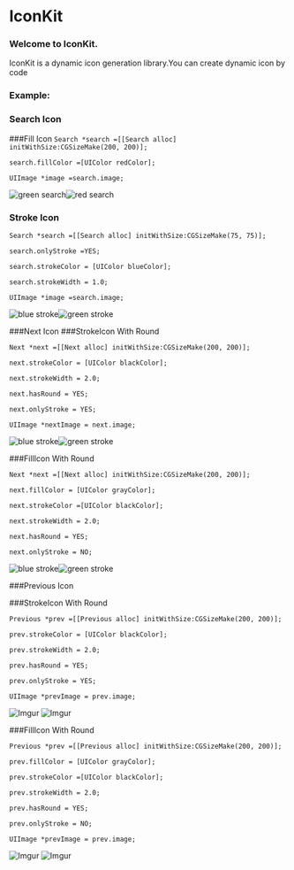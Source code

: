 # IconKit

### Welcome to IconKit.
IconKit is a dynamic icon generation library.You can create dynamic icon by code

### Example:

### Search Icon
###Fill Icon
`Search *search =[[Search alloc] initWithSize:CGSizeMake(200, 200)];`

`search.fillColor =[UIColor redColor];`

`UIImage *image =search.image;`

![green search](https://dl.dropboxusercontent.com/s/zicoo3gkl7nbhed/green_search.png)![red search]( https://dl.dropboxusercontent.com/s/84p24cplkcjek1f/search.png)

### Stroke Icon
 `Search *search =[[Search alloc] initWithSize:CGSizeMake(75, 75)];`
 
 `search.onlyStroke =YES;`
 
 `search.strokeColor = [UIColor blueColor];`
 
 `search.strokeWidth = 1.0;`
 
 `UIImage *image =search.image;`
 
 ![blue stroke](https://dl.dropboxusercontent.com/s/51h2y4zxucctxty/blue_stoke.png)![green stroke]( https://dl.dropboxusercontent.com/s/1gjvr68720ghzr5/green_stoke.png)
 
###Next Icon 
###StrokeIcon With Round

 `Next *next =[[Next alloc] initWithSize:CGSizeMake(200, 200)];`
 
 `next.strokeColor = [UIColor blackColor];`
 
 `next.strokeWidth = 2.0;`
 
 `next.hasRound = YES;`   
 
 `next.onlyStroke = YES;`
 
 `UIImage *nextImage = next.image;`
 
 ![blue stroke](https://dl.dropboxusercontent.com/s/854vehix8mvm4xb/next_black_Stroke.png)![green stroke]( https://dl.dropboxusercontent.com/s/vmwvq3hzl0ojtpv/Next_blue_stroke.png)
 
 
###FillIcon With Round

 `Next *next =[[Next alloc] initWithSize:CGSizeMake(200, 200)];`
 
 `next.fillColor = [UIColor grayColor];`
 
 `next.strokeColor =[UIColor blackColor];`
 
 `next.strokeWidth = 2.0;`
 
 `next.hasRound = YES;`
 
 `next.onlyStroke = NO;`
 
 ![blue stroke](https://dl.dropboxusercontent.com/s/pp1ypwh27nu98yn/next_fill_Black.png)![green stroke]( https://dl.dropboxusercontent.com/s/0niw3w81n2antaa/next_fill_gb.png)
 
###Previous Icon 

###StrokeIcon With Round

 `Previous *prev =[[Previous alloc] initWithSize:CGSizeMake(200, 200)];`
 
 `prev.strokeColor = [UIColor blackColor];`
 
 `prev.strokeWidth = 2.0;`
 
 `prev.hasRound = YES;`   
 
 `prev.onlyStroke = YES;`
 
 `UIImage *prevImage = prev.image;`
 
 ![Imgur](http://i.imgur.com/pGQ5lDa.png) ![Imgur](http://i.imgur.com/uWQCAXx.png)

###FillIcon With Round

 `Previous *prev =[[Previous alloc] initWithSize:CGSizeMake(200, 200)];`
 
 `prev.fillColor = [UIColor grayColor];`
 
 `prev.strokeColor =[UIColor blackColor];`
 
 `prev.strokeWidth = 2.0;`
 
 `prev.hasRound = YES;`
 
 `prev.onlyStroke = NO;`
 
 `UIImage *prevImage = prev.image;`

![Imgur](http://i.imgur.com/WFs4ElX.png) ![Imgur](http://i.imgur.com/KvsSYu0.png)
